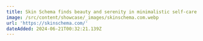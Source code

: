 ```yaml
---
title: Skin Schema finds beauty and serenity in minimalistic self-care.
image: /src/content/showcase/_images/skinschema.com.webp
url: 'https://skinschema.com/'
dateAdded: 2024-06-21T00:32:21.139Z
---
```


